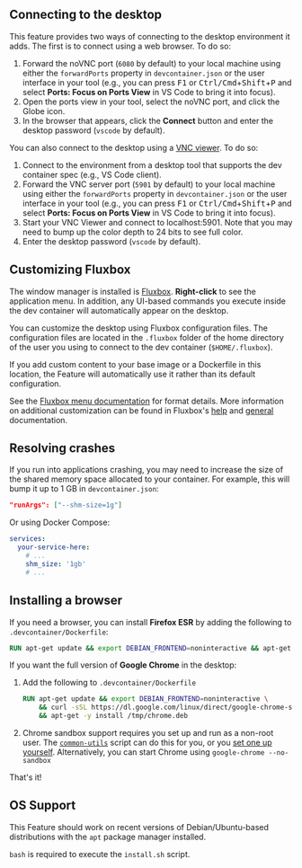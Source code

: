 ## Connecting to the desktop

This feature provides two ways of connecting to the desktop environment it adds. The first is to connect using a web browser. To do so:

1. Forward the noVNC port (`6080` by default) to your local machine using either the `forwardPorts` property in `devcontainer.json` or the user interface in your tool (e.g., you can press <kbd>F1</kbd> or <kbd>Ctrl/Cmd</kbd>+<kbd>Shift</kbd>+<kbd>P</kbd> and select **Ports: Focus on Ports View** in VS Code to bring it into focus).
1. Open the ports view in your tool, select the noVNC port, and click the Globe icon.
1. In the browser that appears, click the **Connect** button and enter the desktop password (`vscode` by default).

You can also connect to the desktop using a [VNC viewer](https://www.realvnc.com/en/connect/download/viewer/). To do so:

1. Connect to the environment from a desktop tool that supports the dev container spec (e.g., VS Code client).
1. Forward the VNC server port (`5901` by default) to your local machine using either the `forwardPorts` property in `devcontainer.json` or the user interface in your tool (e.g., you can press <kbd>F1</kbd> or <kbd>Ctrl/Cmd</kbd>+<kbd>Shift</kbd>+<kbd>P</kbd> and select **Ports: Focus on Ports View** in VS Code to bring it into focus).
1. Start your VNC Viewer and connect to localhost:5901. Note that you may need to bump up the color depth to 24 bits to see full color.
1. Enter the desktop password (`vscode` by default).

## Customizing Fluxbox

The window manager is installed is [Fluxbox](http://fluxbox.org/). **Right-click** to see the application menu. In addition, any UI-based commands you execute inside the dev container will automatically appear on the desktop.

You can customize the desktop using Fluxbox configuration files. The configuration files are located in the `.fluxbox` folder of the home directory of the user you using to connect to the dev container (`$HOME/.fluxbox`).

If you add custom content to your base image or a Dockerfile in this location, the Feature will automatically use it rather than its default configuration.

See the [Fluxbox menu documentation](http://www.fluxbox.org/help/man-fluxbox-menu.php) for format details. More information on additional customization can be found in Fluxbox's [help](http://www.fluxbox.org/help/) and [general](http://fluxbox.sourceforge.net/docbook/en/html/book1.html) documentation.

## Resolving crashes

If you run into applications crashing, you may need to increase the size of the shared memory space allocated to your container. For example, this will bump it up to 1 GB in `devcontainer.json`:

```json
"runArgs": ["--shm-size=1g"]
```

Or using Docker Compose:

```yaml
services:
  your-service-here:
    # ...
    shm_size: '1gb'
    # ...
```

## Installing a browser

If you need a browser, you can install **Firefox ESR** by adding the following to `.devcontainer/Dockerfile`:

```Dockerfile
RUN apt-get update && export DEBIAN_FRONTEND=noninteractive && apt-get install -y firefox-esr
```

If you want the full version of **Google Chrome** in the desktop:

1. Add the following to `.devcontainer/Dockerfile`

    ```Dockerfile
    RUN apt-get update && export DEBIAN_FRONTEND=noninteractive \
        && curl -sSL https://dl.google.com/linux/direct/google-chrome-stable_current_$(dpkg --print-architecture).deb -o /tmp/chrome.deb \
        && apt-get -y install /tmp/chrome.deb
    ```

2. Chrome sandbox support requires you set up and run as a non-root user. The [`common-utils`](https://github.com/devcontainers/features/tree/main/src/common-utils) script can do this for you, or you [set one up yourself](https://aka.ms/vscode-remote/containers/non-root). Alternatively, you can start Chrome using `google-chrome --no-sandbox`

That's it!


## OS Support

This Feature should work on recent versions of Debian/Ubuntu-based distributions with the `apt` package manager installed.

`bash` is required to execute the `install.sh` script.
